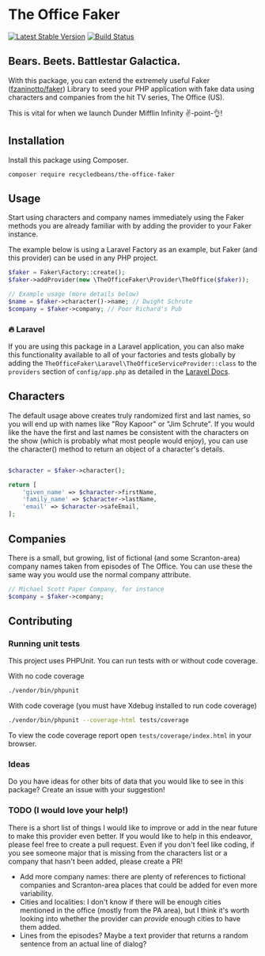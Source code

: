 # The Office Faker

[![Latest Stable Version](https://poser.pugx.org/recycledbeans/the-office-faker/version)](https://packagist.org/packages/recycledbeans/the-office-faker) [![Build Status](https://travis-ci.org/recycledbeans/the-office-faker-generator.svg?branch=master)](https://travis-ci.org/recycledbeans/the-office-faker-generator) 

## Bears. Beets. Battlestar Galactica.

With this package, you can extend the extremely useful Faker ([fzaninotto/faker](https://github.com/fzaninotto/Faker)) 
Library to seed your PHP application with fake data using characters and companies from 
the hit TV series, The Office (US).

This is vital for when we launch Dunder Mifflin Infinity ✌️-point-👌!

## Installation

Install this package using Composer.

```shell script
composer require recycledbeans/the-office-faker
```

## Usage

Start using characters and company names immediately using the Faker methods you are already familiar with by adding
the provider to your Faker instance.

The example below is using a Laravel Factory as an example, but Faker (and this provider) can be used in any PHP project.

```php
$faker = Faker\Factory::create();
$faker->addProvider(new \TheOfficeFaker\Provider\TheOffice($faker));

// Example usage (more details below)
$name = $faker->character()->name; // Dwight Schrute
$company = $faker->company; // Poor Richard's Pub
```

### 🔥 Laravel

If you are using this package in a Laravel application, you can also make this functionality available to all of 
your factories and tests globally by adding the `TheOfficeFaker\Laravel\TheOfficeServiceProvider::class` to 
the `providers` section of `config/app.php` as detailed in the [Laravel Docs](https://laravel.com/docs/8.x/providers#registering-providers).

## Characters

The default usage above creates truly randomized first and last names, so you will end up with names like "Roy Kapoor" or
"Jim Schrute". If you would like the have the first and last names be consistent with the characters on the show (which 
is probably what most people would enjoy), you can use the character() method to return an object of a character's details.

```php

$character = $faker->character();

return [
    'given_name' => $character->firstName,
    'family_name' => $character->lastName,
    'email' => $character->safeEmail,
];

```

## Companies

There is a small, but growing, list of fictional (and some Scranton-area) company names taken from episodes of The 
Office. You can use these the same way you would use the normal company attribute.

```php
// Michael Scott Paper Company, for instance
$company = $faker->company; 
```

## Contributing

### Running unit tests

This project uses PHPUnit. You can run tests with or without code coverage.

With no code coverage
```bash
./vendor/bin/phpunit
```

With code coverage (you must have Xdebug installed to run code coverage)
```bash
./vendor/bin/phpunit --coverage-html tests/coverage
```

To view the code coverage report open `tests/coverage/index.html` in your browser.

### Ideas

Do you have ideas for other bits of data that you would like to see in this package? Create an issue with your suggestion!

### TODO (I would love your help!)

There is a short list of things I would like to improve or add in the near future to make this provider even better. If 
you would like to help in this endeavor, please feel free to create a pull request. Even if you don't feel like coding, 
if you see someone major that is missing from the characters list or a company that hasn't been added, please create a PR!

- Add more company names: there are plenty of references to fictional companies and Scranton-area places that could be
added for even more variability. 
- Cities and localities: I don't know if there will be enough cities mentioned in the office (mostly from the PA area), 
but I think it's worth looking into whether the provider can _provide_ enough cities to have them added.
- Lines from the episodes? Maybe a text provider that returns a random sentence from an actual line of dialog?
